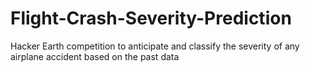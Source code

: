 # Flight-Crash-Severity-Prediction
Hacker Earth competition to anticipate and classify the severity of any airplane accident based on the past data
